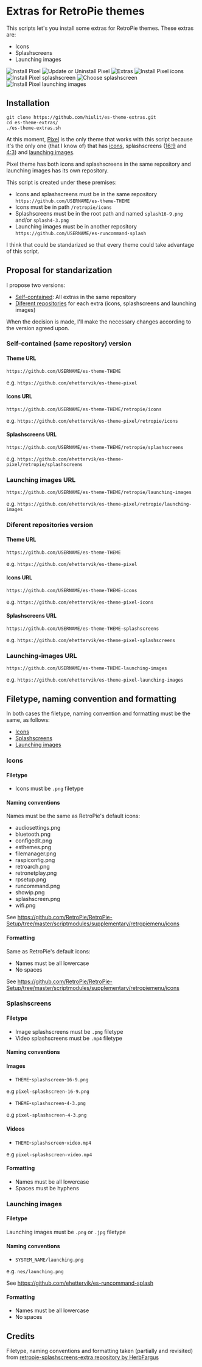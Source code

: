 # Extras for RetroPie themes

This scripts let's you install some extras for RetroPie themes. These extras are:

* Icons
* Splashscreens
* Launching images

![Install Pixel](example-images/example-01.jpg "Install Pixel")
![Update or Uninstall Pixel](example-images/example-02.jpg "Update or Uninstall Pixel")
![Extras](example-images/example-03.jpg "Extras")
![Install Pixel icons](example-images/example-04.jpg "Install Pixel icons")
![Install Pixel splashscreen](example-images/example-05.jpg "Install Pixel splashscreen")
![Choose splashscreen](example-images/example-06.jpg "Choose splashscreen")
![Install Pixel launching images](example-images/example-07.jpg "Install Pixel launching images")

## Installation

```
git clone https://github.com/hiulit/es-theme-extras.git
cd es-theme-extras/
./es-theme-extras.sh
```

At this moment, [Pixel](https://github.com/ehettervik/es-theme-pixel) is the only theme that works with this script because it's the only one (that I know of) that has [icons](https://github.com/ehettervik/es-theme-pixel/tree/master/retropie/icons), splashscreens ([16:9](https://github.com/ehettervik/es-theme-pixel/blob/master/splash16-9.png) and [4:3](https://github.com/ehettervik/es-theme-pixel/blob/master/splash4-3.png)) and [launching images](https://github.com/ehettervik/es-runcommand-splash).

Pixel theme has both icons and splashscreens in the same repository and launching images has its own repository.

This script is created under these premises:

* Icons and splashscreens must be in the same repository `https://github.com/USERNAME/es-theme-THEME`
* Icons must be in path `/retropie/icons`
* Splashscreens must be in the root path and named `splash16-9.png` and/or `splash4-3.png`
* Launching images must be in another repository `https://github.com/USERNAME/es-runcommand-splash`

I think that could be standarized so that every theme could take advantage of this script.

## Proposal for standarization

I propose two versions:

* [Self-contained](#self-contained-same-repository-version): All extras in the same repository
* [Diferent repositories](#diferent-repositories-version) for each extra (icons, splashscreens and launching images)

When the decision is made, I'll make the necessary changes according to the version agreed upon.

### Self-contained (same repository) version

#### Theme URL

`https://github.com/USERNAME/es-theme-THEME`

e.g. `https://github.com/ehettervik/es-theme-pixel`

#### Icons URL

`https://github.com/USERNAME/es-theme-THEME/retropie/icons`

e.g. `https://github.com/ehettervik/es-theme-pixel/retropie/icons`

#### Splashscreens URL

`https://github.com/USERNAME/es-theme-THEME/retropie/splashscreens`

e.g. `https://github.com/ehettervik/es-theme-pixel/retropie/splashscreens`

### Launching images URL

`https://github.com/USERNAME/es-theme-THEME/retropie/launching-images`

e.g. `https://github.com/ehettervik/es-theme-pixel/retropie/launching-images`

### Diferent repositories version

#### Theme URL

`https://github.com/USERNAME/es-theme-THEME`

e.g. `https://github.com/ehettervik/es-theme-pixel`

#### Icons URL

`https://github.com/USERNAME/es-theme-THEME-icons`

e.g. `https://github.com/ehettervik/es-theme-pixel-icons`

#### Splashscreens URL

`https://github.com/USERNAME/es-theme-THEME-splashscreens`

e.g. `https://github.com/ehettervik/es-theme-pixel-splashscreens`

### Launching-images URL

`https://github.com/USERNAME/es-theme-THEME-launching-images`

e.g. `https://github.com/ehettervik/es-theme-pixel-launching-images`

## Filetype, naming convention and formatting

In both cases the filetype, naming convention and formatting must be the same, as follows:

* [Icons](#icons)
* [Splashscreens](#splashscreens)
* [Launching images](#launching-images)

### Icons

#### Filetype

* Icons must be `.png` filetype

#### Naming conventions

Names must be the same as RetroPie's default icons:

* audiosettings.png
* bluetooth.png
* configedit.png
* esthemes.png
* filemanager.png
* raspiconfig.png
* retroarch.png
* retronetplay.png
* rpsetup.png
* runcommand.png
* showip.png
* splashscreen.png
* wifi.png

See https://github.com/RetroPie/RetroPie-Setup/tree/master/scriptmodules/supplementary/retropiemenu/icons

#### Formatting

Same as RetroPie's default icons:

* Names must be all lowercase
* No spaces

See https://github.com/RetroPie/RetroPie-Setup/tree/master/scriptmodules/supplementary/retropiemenu/icons

### Splashscreens

#### Filetype

* Image splashscreens must be `.png` filetype
* Video splashscreens must be `.mp4` filetype

#### Naming conventions

#### Images

* `THEME`-`splashscreen`-`16-9.png`

e.g `pixel-splashscreen-16-9.png`

* `THEME`-`splashscreen`-`4-3.png`

e.g `pixel-splashscreen-4-3.png`

#### Videos

* `THEME`-`splashscreen`-`video.mp4`

e.g `pixel-splashscreen-video.mp4`

#### Formatting

* Names must be all lowercase
* Spaces must be hyphens

### Launching images

#### Filetype

Launching images must be `.png` or `.jpg` filetype

#### Naming conventions

* `SYSTEM_NAME/launching.png`

e.g. `nes/launching.png`

See https://github.com/ehettervik/es-runcommand-splash

#### Formatting

* Names must be all lowercase
* No spaces

## Credits

Filetype, naming conventions and formatting taken (partially and revisited) from [ retropie-splashscreens-extra repository by HerbFargus](https://github.com/HerbFargus/retropie-splashscreens-extra/blob/master/README.md)
